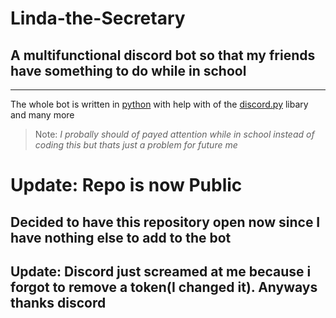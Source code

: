 # Linda-the-Secretary
## A multifunctional discord bot so that my friends have something to do while in school
---

The whole bot is written in [python](https://www.python.org/) with help with of the [discord.py](https://pypi.org/project/discord.py/) libary and many more

> Note: *I probally should of payed attention while in school instead of coding this but thats just a problem for future me*

# Update: Repo is now Public
## Decided to have this repository open now since I have nothing else to add to the bot

## Update: Discord just screamed at me because i forgot to remove a token(I changed it). Anyways thanks discord
